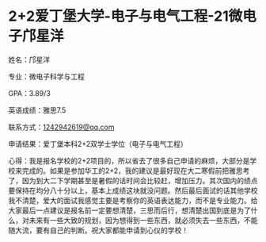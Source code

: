 # 2+2爱丁堡大学-电子与电气工程-21微电子邝星洋

姓名：邝星洋

专业：微电子科学与工程

GPA：3.89/3

英语成绩：雅思7.5

联系方式：[1242942619@qq.com](mailto:1242942619@qq.com)

申请结果：爱丁堡本科2+2双学士学位（电子与电气工程）

心得：我是报名学校的2+2项目的，所以省去了很多自己申请的麻烦，大部分是学校来完成的。如果是参加华工的2+2，我的建议是最好现在大二寒假前把雅思考了，因为到大二下学期甚至是暑假的话时间会比较赶，增加压力。其次国内的绩点要保持在均分八十分以上，基本上成绩这块就没问题。然后最后面试的话其他学校我不清楚，爱大的面试我感觉主要是考察你的英语表达能力，而不是专业能力。给大家最后一点建议是报名前一定要想清楚，三思而后行，想清楚出国到底是为了什么，对未来有一些大致的规划，因为想得到一些东西，就必须失去一些东西，不能随大流，要有自己的判断。祝大家都能申请到心仪的学校！
